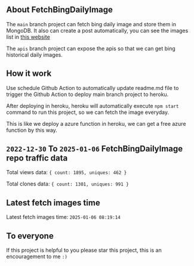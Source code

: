 ## About FetchBingDailyImage

The `main` branch project can fetch bing daily image and store them in MongoDB.
It also can create a post automatically, you can see the images list in [this website](https://oursalbum.netlify.app)

The `apis` branch project can expose the apis so that we can get bing historical daily images.

## How it work

Use schedule Github Action to automatically update readme.md file to trigger the Github Action to deploy main branch project to heroku.

After deploying in heroku, heroku will automatically execute `npm start` command to run this project, so we can fetch the image everyday.

This is like we deploy a azure function in heroku, we can get a free azure function by this way.

## `2022-12-30` To `2025-01-06` FetchBingDailyImage repo traffic data

Total views data: `{ count: 1895, uniques: 462 }`

Total clones data: `{ count: 1301, uniques: 991 }`

## Latest fetch images time

Latest fetch images time: `2025-01-06 08:19:14`

## To everyone

If this project is helpful to you please star this project, this is an encouragement to me `:)`



